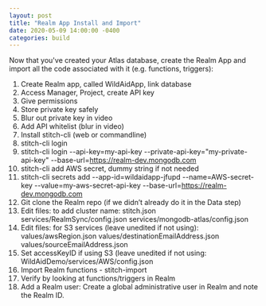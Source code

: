 ```yaml
---
layout: post
title: "Realm App Install and Import"
date: 2020-05-09 14:00:00 -0400
categories: build
---
```


Now that you've created your Atlas database, create the Realm App and import all the code associated with it (e.g. functions, triggers):

1. Create Realm app, called WildAidApp, link database
1. Access Manager, Project, create API key
1. Give permissions
1. Store private key safely
1. Blur out private key in video
1. Add API whitelist (blur in video)
1. Install stitch-cli (web or commandline)
1. stitch-cli login 
1. stitch-cli login --api-key=my-api-key --private-api-key="my-private-api-key" --base-url=https://realm-dev.mongodb.com
1. stitch-cli add AWS secret, dummy string if not needed
1. stitch-cli secrets add --app-id=wildaidapp-jfupd --name=AWS-secret-key --value=my-aws-secret-api-key --base-url=https://realm-dev.mongodb.com
1. Git clone the Realm repo (if we didn’t already do it in the Data step)
1. Edit files: to add cluster name: stitch.json services/RealmSync/config.json services/mongodb-atlas/config.json
1. Edit files: for S3 services (leave unedited if not using): values/awsRegion.json values/destinationEmailAddress.json values/sourceEmailAddress.json
1. Set accessKeyID if using S3 (leave unedited if not using: WildAidDemo/services/AWS/config.json
1. Import Realm functions - stitch-import
1. Verify by looking at functions/triggers in Realm
1. Add a Realm user: Create a global administrative user in Realm and note the Realm ID.

